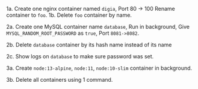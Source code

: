 1a. 
    Create one nginx container named `digia`, 
    Port 80 -> 100
    Rename container to `foo`.
1b. 
    Delete `foo` container by name.

2a.
    Create one MySQL container name `database`, 
    Run in background, 
    Give `MYSQL_RANDOM_ROOT_PASSWORD` as `true`, 
    Port `8081->8082`.

2b. Delete `database` container by its hash name instead of its name

2c. Show logs on `database` to make sure password was set.

3a. Create `node:13-alpine`, `node:11`, `node:10-slim` container in background.

3b. Delete all containers using 1 command.